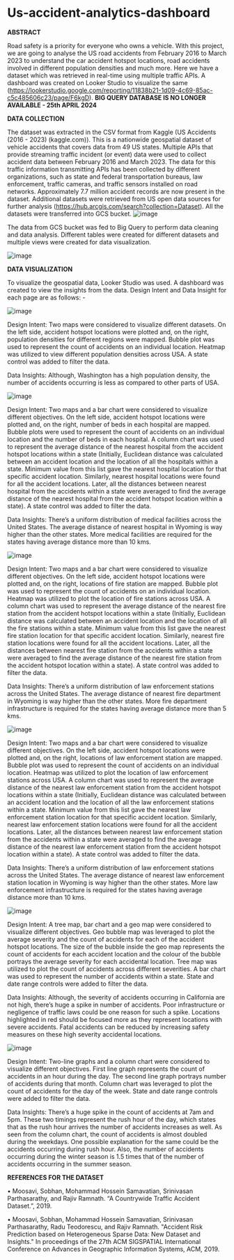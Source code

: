 # Us-accident-analytics-dashboard
**ABSTRACT**

Road safety is a priority for everyone who owns a vehicle. With this project, we are going to analyse the US road accidents from February 2016 to March 2023 to understand the car accident hotspot locations, road accidents involved in different population densities and much more. Here we have a dataset which was retrieved in real-time using multiple traffic APIs. A dashboard was created on Looker Studio to visualize the same (https://lookerstudio.google.com/reporting/11838b21-1d09-4c69-85ac-c5c485606c23/page/F6kgD). **BIG QUERY DATABASE IS NO LONGER AVAILABLE - 25th APRIL 2024**


**DATA COLLECTION**

The dataset was extracted in the CSV format from Kaggle (US Accidents (2016 - 2023) (kaggle.com)). This is a nationwide geospatial dataset of vehicle accidents that covers data from 49 US states. Multiple APIs that provide streaming traffic incident (or event) data were used to collect accident data between February 2016 and March 2023. The data for this traffic information transmitting APIs has been collected by different organizations, such as state and federal transportation bureaus, law enforcement, traffic cameras, and traffic sensors installed on road networks. Approximately 7.7 million accident records are now present in the dataset. Additional datasets were retrieved from US open data sources for further analysis (https://hub.arcgis.com/search?collection=Dataset). All the datasets were transferred into GCS bucket.
![image](https://github.com/diljyotsingh019/Us-accident-analytics-dashboard/assets/34520429/8d674ed8-328b-4e31-8841-40937ff4a00c) 

 

The data from GCS bucket was fed to Big Query to perform data cleaning and data analysis. Different tables were created for different datasets and multiple views were created for data visualization.
 
![image](https://github.com/diljyotsingh019/Us-accident-analytics-dashboard/assets/34520429/88daca68-6eaa-478b-a4eb-bdcb9752213c)



**DATA VISUALIZATION**

To visualize the geospatial data, Looker Studio was used. A dashboard was created to view the insights from the data. Design Intent and Data Insight for each page are as follows: - 

 ![image](https://github.com/diljyotsingh019/Us-accident-analytics-dashboard/assets/34520429/8c7c5407-1146-4040-927d-391bbc4238a3)


Design Intent: Two maps were considered to visualize different datasets. On the left side, accident hotspot locations were plotted and, on the right, population densities for different regions were mapped. Bubble plot was used to represent the count of accidents on an individual location. Heatmap was utilized to view different population densities across USA. A state control was added to filter the data.

Data Insights: Although, Washington has a high population density, the number of accidents occurring is less as compared to other parts of USA.  


 ![image](https://github.com/diljyotsingh019/Us-accident-analytics-dashboard/assets/34520429/fb292d79-2d64-4033-99c9-6b054a8f689a)


Design Intent: Two maps and a bar chart were considered to visualize different objectives. On the left side, accident hotspot locations were plotted and, on the right, number of beds in each hospital are mapped. Bubble plots were used to represent the count of accidents on an individual location and the number of beds in each hospital. A column chart was used to represent the average distance of the nearest hospital from the accident hotspot locations within a state (Initially, Euclidean distance was calculated between an accident location and the location of all the hospitals within a state. Minimum value from this list gave the nearest hospital location for that specific accident location. Similarly, nearest hospital locations were found for all the accident locations. Later, all the distances between nearest hospital from the accidents within a state were averaged to find the average distance of the nearest hospital from the accident hotspot location within a state). A state control was added to filter the data.

Data Insights: There’s a uniform distribution of medical facilities across the United States. The average distance of nearest hospital in Wyoming is way higher than the other states. More medical facilities are required for the states having average distance more than 10 kms.


 ![image](https://github.com/diljyotsingh019/Us-accident-analytics-dashboard/assets/34520429/185bfe76-928d-44b9-bae0-0044bf700713)


Design Intent: Two maps and a bar chart were considered to visualize different objectives. On the left side, accident hotspot locations were plotted and, on the right, locations of fire station are mapped. Bubble plot was used to represent the count of accidents on an individual location. Heatmap was utilized to plot the location of fire stations across USA. A column chart was used to represent the average distance of the nearest fire station from the accident hotspot locations within a state (Initially, Euclidean distance was calculated between an accident location and the location of all the fire stations within a state. Minimum value from this list gave the nearest fire station location for that specific accident location. Similarly, nearest fire station locations were found for all the accident locations. Later, all the distances between nearest fire station from the accidents within a state were averaged to find the average distance of the nearest fire station from the accident hotspot location within a state). A state control was added to filter the data.

Data Insights: There’s a uniform distribution of law enforcement stations across the United States. The average distance of nearest fire department in Wyoming is way higher than the other states. More fire department infrastructure is required for the states having average distance more than 5 kms.

![image](https://github.com/diljyotsingh019/Us-accident-analytics-dashboard/assets/34520429/f599c0e1-b1ac-4bad-8bfd-f6474c129796)

 

Design Intent: Two maps and a bar chart were considered to visualize different objectives. On the left side, accident hotspot locations were plotted and, on the right, locations of law enforcement station are mapped. Bubble plot was used to represent the count of accidents on an individual location. Heatmap was utilized to plot the location of law enforcement stations across USA. A column chart was used to represent the average distance of the nearest law enforcement station from the accident hotspot locations within a state (Initially, Euclidean distance was calculated between an accident location and the location of all the law enforcement stations within a state. Minimum value from this list gave the nearest law enforcement station location for that specific accident location. Similarly, nearest law enforcement station locations were found for all the accident locations. Later, all the distances between nearest law enforcement station from the accidents within a state were averaged to find the average distance of the nearest law enforcement station from the accident hotspot location within a state). A state control was added to filter the data.

Data Insights: There’s a uniform distribution of law enforcement stations across the United States. The average distance of nearest law enforcement station location in Wyoming is way higher than the other states. More law enforcement infrastructure is required for the states having average distance more than 10 kms.


![image](https://github.com/diljyotsingh019/Us-accident-analytics-dashboard/assets/34520429/535e3d2a-46ac-418a-9f9f-1426c7b15c62)

 

Design Intent: A tree map, bar chart and a geo map were considered to visualize different objectives. Geo bubble map was leveraged to plot the average severity and the count of accidents for each of the accident hotspot locations. The size of the bubble inside the geo map represents the count of accidents for each accident location and the colour of the bubble portrays the average severity for each accidental location. Tree map was utilized to plot the count of accidents across different severities. A bar chart was used to represent the number of accidents within a state. State and date range controls were added to filter the data.

Data Insights: Although, the severity of accidents occurring in California are not high, there’s huge a spike in number of accidents. Poor infrastructure or negligence of traffic laws could be one reason for such a spike. Locations highlighted in red should be focused more as they represent locations with severe accidents. Fatal accidents can be reduced by increasing safety measures on these high severity accidental locations.

![image](https://github.com/diljyotsingh019/Us-accident-analytics-dashboard/assets/34520429/c39b5513-c00b-4fdc-a732-5b1301a1d4ad)

 

Design Intent: Two-line graphs and a column chart were considered to visualize different objectives. First line graph represents the count of accidents in an hour during the day. The second line graph portrays number of accidents during that month. Column chart was leveraged to plot the count of accidents for the day of the week. State and date range controls were added to filter the data.

Data Insights: There’s a huge spike in the count of accidents at 7am and 5pm. These two timings represent the rush hour of the day, which states that as the rush hour arrives the number of accidents increases as well. As seen from the column chart, the count of accidents is almost doubled during the weekdays. One possible explanation for the same could be the accidents occurring during rush hour. Also, the number of accidents occurring during the winter season is 1.5 times that of the number of accidents occurring in the summer season.


**REFERENCES FOR THE DATASET**

•	Moosavi, Sobhan, Mohammad Hossein Samavatian, Srinivasan Parthasarathy, and Rajiv Ramnath. “A Countrywide Traffic Accident Dataset.”, 2019. 

•	Moosavi, Sobhan, Mohammad Hossein Samavatian, Srinivasan Parthasarathy, Radu Teodorescu, and Rajiv Ramnath. "Accident Risk Prediction based on Heterogeneous Sparse Data: New Dataset and Insights." In proceedings of the 27th ACM SIGSPATIAL International Conference on Advances in Geographic Information Systems, ACM, 2019. 


